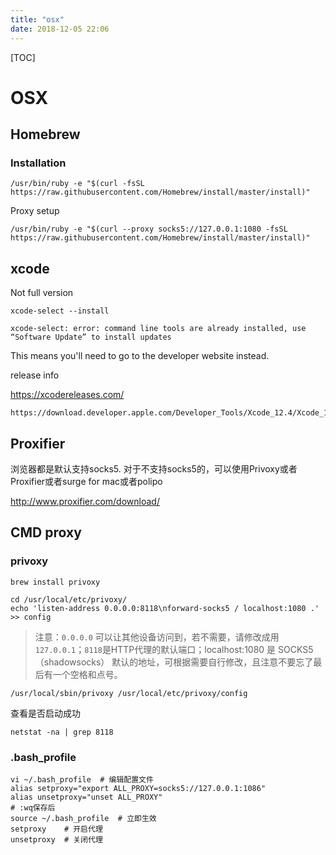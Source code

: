 ```yaml
---
title: "osx"
date: 2018-12-05 22:06
---
```



[TOC]



# OSX



## Homebrew

### Installation 

```
/usr/bin/ruby -e "$(curl -fsSL https://raw.githubusercontent.com/Homebrew/install/master/install)"
```



Proxy setup

```
/usr/bin/ruby -e "$(curl --proxy socks5://127.0.0.1:1080 -fsSL https://raw.githubusercontent.com/Homebrew/install/master/install)"
```



## xcode

Not full version

```
xcode-select --install
```





```
xcode-select: error: command line tools are already installed, use “Software Update” to install updates
```

This means you'll need to go to the developer website instead.



release info

https://xcodereleases.com/

```
https://download.developer.apple.com/Developer_Tools/Xcode_12.4/Xcode_12.4.xip
```





## Proxifier 

浏览器都是默认支持socks5. 对于不支持socks5的，可以使用Privoxy或者Proxifier或者surge for mac或者polipo

http://www.proxifier.com/download/



## CMD proxy

### privoxy

```
brew install privoxy
```

```
cd /usr/local/etc/privoxy/
echo 'listen-address 0.0.0.0:8118\nforward-socks5 / localhost:1080 .' >> config
```

> 注意：`0.0.0.0` 可以让其他设备访问到，若不需要，请修改成用 `127.0.0.1`；`8118`是HTTP代理的默认端口；localhost:1080 是 SOCKS5（shadowsocks） 默认的地址，可根据需要自行修改，且注意不要忘了最后有一个空格和点号。



```
/usr/local/sbin/privoxy /usr/local/etc/privoxy/config
```

查看是否启动成功

```
netstat -na | grep 8118
```





### .bash_profile

```
vi ~/.bash_profile	# 编辑配置文件
alias setproxy="export ALL_PROXY=socks5://127.0.0.1:1086"
alias unsetproxy="unset ALL_PROXY"
# :wq保存后
source ~/.bash_profile	# 立即生效
setproxy	# 开启代理
unsetproxy	# 关闭代理
```

